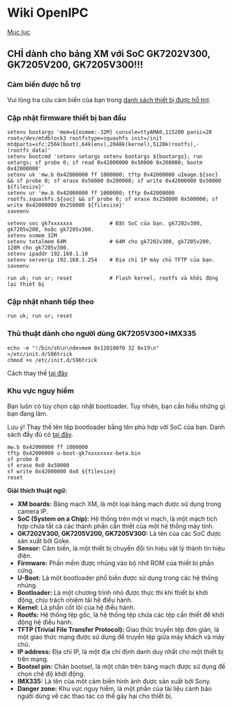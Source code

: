 # Wiki OpenIPC
[Mục lục](../README.md)

**CHỈ** dành cho bảng XM với SoC GK7202V300, GK7205V200, GK7205V300!!!
-----------------------------------------------------------------

### Cảm biến được hỗ trợ

Vui lòng tra cứu cảm biến của bạn trong [danh sách thiết bị được hỗ trợ][1].

### Cập nhật firmware thiết bị ban đầu

```
setenv bootargs 'mem=${osmem:-32M} console=ttyAMA0,115200 panic=20 root=/dev/mtdblock3 rootfstype=squashfs init=/init mtdparts=sfc:256k(boot),64k(env),2048k(kernel),5120k(rootfs),-(rootfs_data)'
setenv bootcmd 'setenv setargs setenv bootargs ${bootargs}; run setargs; sf probe 0; sf read 0x42000000 0x50000 0x200000; bootm 0x42000000'
setenv uk 'mw.b 0x42000000 ff 1000000; tftp 0x42000000 uImage.${soc} && sf probe 0; sf erase 0x50000 0x200000; sf write 0x42000000 0x50000 ${filesize}'
setenv ur 'mw.b 0x42000000 ff 1000000; tftp 0x42000000 rootfs.squashfs.${soc} && sf probe 0; sf erase 0x250000 0x500000; sf write 0x42000000 0x250000 ${filesize}'
saveenv

setenv soc gk7xxxxxxx            # Đặt SoC của bạn. gk7202v300, gk7205v200, hoặc gk7205v300.
setenv osmem 32M
setenv totalmem 64M              # 64M cho gk7202v300, gk7205v200, 128M cho gk7205v300.
setenv ipaddr 192.168.1.10
setenv serverip 192.168.1.254    # Địa chỉ IP máy chủ TFTP của bạn.
saveenv

run uk; run ur; reset            # Flash kernel, rootfs và khởi động lại thiết bị
```

### Cập nhật nhanh tiếp theo

```
run uk; run ur; reset
```

### Thủ thuật dành cho người dùng GK7205V300+IMX335

```
echo -e "!/bin/sh\n\ndevmem 0x120100f0 32 0x19\n" >/etc/init.d/S96trick
chmod +x /etc/init.d/S96trick
```

Cách thay thế [tại đây](https://github.com/OpenIPC/firmware/pull/117/files)

### Khu vực nguy hiểm

Bạn luôn có tùy chọn cập nhật bootloader. Tuy nhiên, bạn cần hiểu những gì bạn đang làm.

Lưu ý! Thay thế tên tệp bootloader bằng tên phù hợp với SoC của bạn.
Danh sách đầy đủ có [tại đây](https://github.com/OpenIPC/firmware/releases/tag/latest).

```
mw.b 0x42000000 ff 1000000
tftp 0x42000000 u-boot-gk7xxxxxxxx-beta.bin
sf probe 0
sf erase 0x0 0x50000
sf write 0x42000000 0x0 ${filesize}
reset
```

[1]: guide-supported-devices.md


**Giải thích thuật ngữ:**

* **XM boards:** Bảng mạch XM, là một loại bảng mạch được sử dụng trong camera IP.
* **SoC (System on a Chip):** Hệ thống trên một vi mạch, là một mạch tích hợp chứa tất cả các thành phần cần thiết của một hệ thống máy tính.
* **GK7202V300, GK7205V200, GK7205V300:** Là tên của các SoC được sản xuất bởi Goke.
* **Sensor:** Cảm biến, là một thiết bị chuyển đổi tín hiệu vật lý thành tín hiệu điện.
* **Firmware:** Phần mềm được nhúng vào bộ nhớ ROM của thiết bị phần cứng.
* **U-Boot:** Là một bootloader phổ biến được sử dụng trong các hệ thống nhúng.
* **Bootloader:** Là một chương trình nhỏ được thực thi khi thiết bị khởi động, chịu trách nhiệm tải hệ điều hành.
* **Kernel:** Là phần cốt lõi của hệ điều hành.
* **Rootfs:** Hệ thống tệp gốc, là hệ thống tệp chứa các tệp cần thiết để khởi động hệ điều hành.
* **TFTP (Trivial File Transfer Protocol):** Giao thức truyền tệp đơn giản, là một giao thức mạng được sử dụng để truyền tệp giữa máy khách và máy chủ.
* **IP address:** Địa chỉ IP, là một địa chỉ định danh duy nhất cho một thiết bị trên mạng.
* **Bootsel pin:** Chân bootsel, là một chân trên bảng mạch được sử dụng để chọn chế độ khởi động.
* **IMX335:** Là tên của một cảm biến hình ảnh được sản xuất bởi Sony.
* **Danger zone:** Khu vực nguy hiểm, là một phần của tài liệu cảnh báo người dùng về các thao tác có thể gây hại cho thiết bị.







